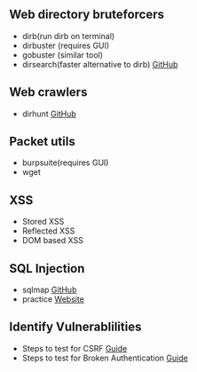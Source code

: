 ##  Web directory bruteforcers
- dirb(run dirb on terminal)
- dirbuster (requires GUI)
- gobuster (similar tool)
- dirsearch(faster alternative to dirb) [GitHub](https://github.com/maurosoria/dirsearch)
##  Web crawlers
- dirhunt [GitHub](https://github.com/Nekmo/dirhunt)
##  Packet utils
- burpsuite(requires GUI)
- wget
## XSS
- Stored XSS
- Reflected XSS
- DOM based XSS
## SQL Injection
- sqlmap [GitHub](https://github.com/sqlmapproject/)
- practice [Website](http://mystery.knightlab.com/)
## Identify Vulnerablilities
- Steps to test for CSRF [Guide](https://owasp.org/www-project-web-security-testing-guide/latest/4-Web_Application_Security_Testing/06-Session_Management_Testing/05-Testing_for_Cross_Site_Request_Forgery)
- Steps to test for Broken Authentication [Guide](https://owasp.org/www-project-top-ten/2017/A2_2017-Broken_Authentication)
